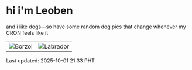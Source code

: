 # hi i'm Leoben

and i like dogs—so have some random dog pics that change whenever my CRON feels like it

|  |  |
|--------|----------|
| ![Borzoi](https://random-dog-vercel.vercel.app/api/random-borzoi?v=1759325582) | ![Labrador](https://random-dog-vercel.vercel.app/api/random-labrador?v=1759325582) |

Last updated: 2025-10-01 21:33 PHT
